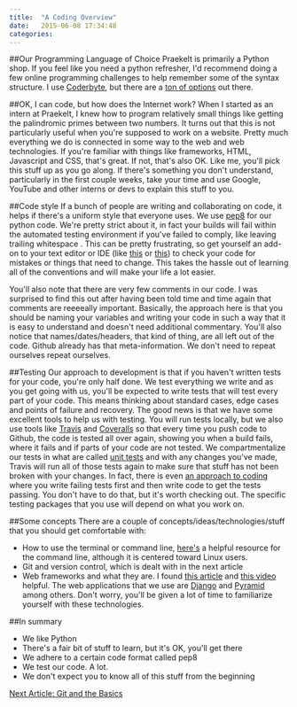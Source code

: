 ```yaml
---
title:  "A Coding Overview"
date:   2015-06-08 17:34:48
categories: 
---
```

##Our Programming Language of Choice
Praekelt is primarily a Python shop. If you feel like you need a python refresher, I'd recommend doing a few online programming challenges to help remember some of the syntax structure. I use [Coderbyte](http://coderbyte.com/), but there are a [ton of options](http://codecondo.com/coding-challenges/) out there.

##OK, I can code, but how does the Internet work?
When I started as an intern at Praekelt, I knew how to program relatively small things like getting the palindromic primes between two numbers. It turns out that this is not particularly useful when you're supposed to work on a website. Pretty much everything we do is connected in some way to the web and web technologies. If you're familiar with things like frameworks, HTML, Javascript and CSS, that's great. If not, that's also OK. Like me, you'll pick this stuff up as you go along. If there's something you don't understand, particularly in the first couple weeks, take your time and use Google, YouTube and other interns or devs to explain this stuff to you.

##Code style
If a bunch of people are writing and collaborating on code, it helps if there's a uniform style that everyone uses. We use [pep8](https://www.python.org/dev/peps/pep-0008) for our python code. We're pretty strict about it, in fact your builds will fail within the automated testing environment if you've failed to comply, like leaving trailing whitespace . This can be pretty frustrating, so get yourself an add-on to your text editor or IDE (like [this](https://github.com/SublimeLinter/SublimeLinter-pep8) or [this](https://atom.io/packages/pep8)) to check your code for mistakes or things that need to change. This takes the hassle out of learning all of the conventions and will make your life a lot easier.

You'll also note that there are very few comments in our code. I was surprised to find this out after having been told time and time again that comments are reeeeally important. Basically, the approach here is that you should be naming your variables and writing your code in such a way that it is easy to understand and doesn't need additional commentary. You'll also notice that names/dates/headers, that kind of thing, are all left out of the code. Github already has that meta-information. We don't need to repeat ourselves repeat ourselves.

##Testing
Our approach to development is that if you haven't written tests for your code, you're only half done. We test everything we write and as you get going with us, you'll be expected to write tests that will test every part of your code. This means thinking about standard cases, edge cases and points of failure and recovery. The good news is that we have some excellent tools to help us with testing. You will run tests locally, but we also use tools like [Travis](https://travis-ci.org/) and [Coveralls](https://coveralls.io/) so that every time you push code to Github, the code is tested all over again, showing you when a build fails, where it fails and if parts of your code are not tested. We compartmentalize our tests in what are called [unit tests](http://searchsoftwarequality.techtarget.com/definition/unit-testing) and with any changes you've made, Travis will run all of those tests again to make sure that stuff has not been broken with your changes. In fact, there is even [an approach to coding](http://en.wikipedia.org/wiki/Test-driven_development) where you write failing tests first and then write code to get the tests passing. You don't have to do that, but it's worth checking out. The specific testing packages that you use will depend on what you work on.

##Some concepts
There are a couple of concepts/ideas/technologies/stuff that you should get comfortable with:

- How to use the terminal or command line, [here's](https://github.com/jlevy/the-art-of-command-line) a helpful resource for the command line, although it is centered toward Linux users.
- Git and version control, which is dealt with in the next article
- Web frameworks and what they are. I found [this article](http://en.wikipedia.org/wiki/Web_application_framework) and [this video](https://www.youtube.com/watch?v=b3p4rBZAwwE) helpful. The web applications that we use are [Django](https://www.djangoproject.com/) and [Pyramid](http://www.pylonsproject.org/) among others. Don't worry, you'll be given a lot of time to familiarize yourself with these technologies.

##In summary
* We like Python
* There's a fair bit of stuff to learn, but it's OK, you'll get there
* We adhere to a certain code format called pep8
* We test our code. A lot.
* We don't expect you to know all of this stuff from the beginning

[Next Article: Git and the Basics](/wow/2015/06/08/git.html)
